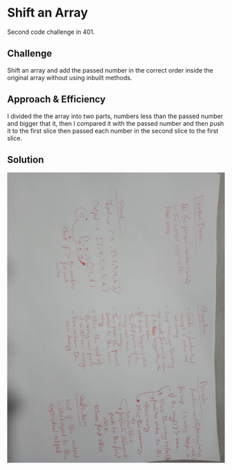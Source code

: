 # Shift an Array
Second code challenge in 401.

## Challenge
Shift an array and add the passed number in the correct order inside the original array without using inbuilt methods.

## Approach & Efficiency
I divided the the array into two parts, numbers less than the passed number and bigger that it, then I compared it with the passed number and then push it to the first slice then passed each number in the second slice to the first slice.

## Solution
![array-shift](../assets/array-shift.jpg)